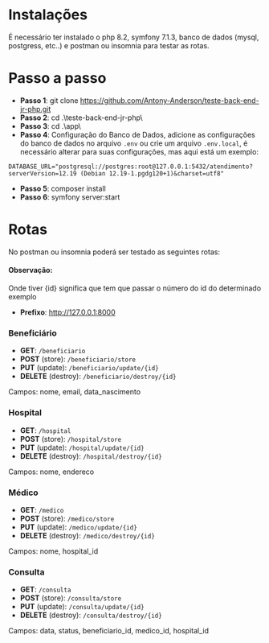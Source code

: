 # Instalações

É necessário ter instalado o php 8.2, symfony 7.1.3, banco de dados (mysql, postgress, etc..) e postman ou insomnia para testar as rotas. 

# Passo a passo

- **Passo 1**: git clone https://github.com/Antony-Anderson/teste-back-end-jr-php.git
- **Passo 2**: cd .\teste-back-end-jr-php\
- **Passo 3**: cd .\app\ 
- **Passo 4**: Configuração do Banco de Dados, adicione as configurações do banco de dados no arquivo `.env` ou crie um arquivo `.env.local`, é necessário alterar para suas configurações, mas aqui está um exemplo:

```env
DATABASE_URL="postgresql://postgres:root@127.0.0.1:5432/atendimento?serverVersion=12.19 (Debian 12.19-1.pgdg120+1)&charset=utf8" 
```
- **Passo 5**: composer install
- **Passo 6**: symfony server:start

# Rotas

No postman ou insomnia poderá ser testado as seguintes rotas:

#### Observação:
Onde tiver {id} significa que tem que passar o número do id do determinado exemplo

- **Prefixo**: http://127.0.0.1:8000

### Beneficiário

- **GET**: `/beneficiario`
- **POST** (store): `/beneficiario/store`
- **PUT** (update): `/beneficiario/update/{id}`
- **DELETE** (destroy): `/beneficiario/destroy/{id}`

Campos:  nome, email, data_nascimento

### Hospital

- **GET**: `/hospital`
- **POST** (store): `/hospital/store`
- **PUT** (update): `/hospital/update/{id}`
- **DELETE** (destroy): `/hospital/destroy/{id}`

Campos:  nome, endereco

### Médico

- **GET**: `/medico`
- **POST** (store): `/medico/store`
- **PUT** (update): `/medico/update/{id}`
- **DELETE** (destroy): `/medico/destroy/{id}`

Campos:  nome, hospital_id

### Consulta

- **GET**: `/consulta`
- **POST** (store): `/consulta/store`
- **PUT** (update): `/consulta/update/{id}`
- **DELETE** (destroy): `/consulta/destroy/{id}`

Campos:  data, status, beneficiario_id, medico_id, hospital_id
